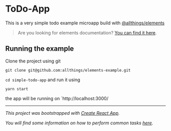 # ToDo-App

This is a very simple todo example microapp build with [@allthings/elements](https://github.com/allthings/elements)

> Are you looking for elements documentation? [You can find it here](https://developers.allthings.me/elements/).

## Running the example

Clone the project using git

`git clone git@github.com:allthings/elements-example.git`

`cd simple-todo-app` and run it using

`yarn start`

the app will be running on `http://localhost:3000/

****

*This project was bootstrapped with [Create React App](https://github.com/facebookincubator/create-react-app).*

*You will find some information on how to perform common tasks [here](https://github.com/facebookincubator/create-react-app/blob/master/packages/react-scripts/template/README.md).*
